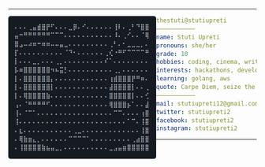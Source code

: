 <hr>

<img align="left" src="ascii.png" width="300" /> 

```yaml
thestuti@stutiupreti
———————————
name: Stuti Upreti
pronouns: she/her
grade: 10
hobbies: coding, cinema, writing, music, books
interests: hackathons, development, cybersecurity, science, open source
learning: golang, aws
quote: Carpe Diem, seize the day boys, make your lives extraordinary.
———————————
mail: stutiupreti12@gmail.com
twitter: stutiupreti2
facebook: stutiupreti2
instagram: stutiupreti2
```

<hr>
